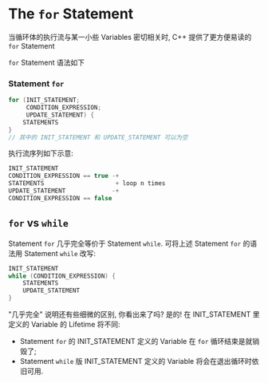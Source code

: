 # The `for` Statement

当循环体的执行流与某一小些 Variables 密切相关时, C++ 提供了更方便易读的 `for` Statement

`for` Statement 语法如下

### Statement `for`

```c++
for (INIT_STATEMENT; 
     CONDITION_EXPRESSION;
     UPDATE_STATEMENT) {
    STATEMENTS
}
// 其中的 INIT_STATEMENT 和 UPDATE_STATEMENT 可以为空
```

执行流序列如下示意:

```c++
INIT_STATEMENT
CONDITION_EXPRESSION == true -+
STATEMENTS                    + loop n times
UPDATE_STATEMENT             -+
CONDITION_EXPRESSION == false
```

## `for` vs `while`

Statement `for` 几乎完全等价于 Statement `while`.
可将上述 Statement `for` 的语法用 Statement `while` 改写:

```c++
INIT_STATEMENT
while (CONDITION_EXPRESSION) {
    STATEMENTS
    UPDATE_STATEMENT
}
```

"几乎完全" 说明还有些细微的区别, 你看出来了吗?
是的! 在 INIT_STATEMENT 里定义的 Variable 的 Lifetime 将不同:
- Statement `for` 的 INIT_STATEMENT 定义的 Variable 在 `for` 循环结束是就销毁了;
- Statement `while` 版 INIT_STATEMENT 定义的 Variable 将会在退出循环时依旧可用.

